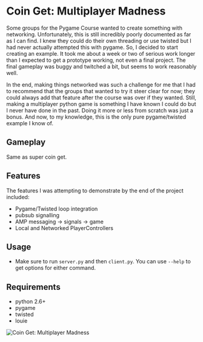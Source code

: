 # Coin Get: Multiplayer Madness

Some groups for the Pygame Course wanted to create something with
networking. Unfortunately, this is still incredibly poorly documented
as far as I can find. I knew they could do their own threading or use
twisted but I had never actually attempted this with pygame. So, I
decided to start creating an example. It took me about a week or two of
serious work longer than I expected to get a prototype working, not even
a final project. The final gameplay was buggy and twitched a bit, but
seems to work reasonably well.

In the end, making things networked was such a challenge for me that I
had to recommend that the groups that wanted to try it steer clear for
now; they could always add that feature after the course was over if
they wanted. Still, making a multiplayer python game is something I have
known I could do but I never have done in the past. Doing it more or
less from scratch was just a bonus. And now, to my knowledge, this is
the only pure pygame/twisted example I know of.

## Gameplay
Same as super coin get.

## Features
The features I was attempting to demonstrate by the end of the project included:

 * Pygame/Twisted loop integration
 * pubsub signalling
 * AMP messaging -> signals -> game
 * Local and Networked PlayerControllers 

## Usage
 * Make sure to run `server.py` and then `client.py`.  You can use `--help` to
   get options for either command.

## Requirements
 * python 2.6+
 * pygame
 * twisted
 * louie

![Coin Get: Multiplayer Madness](https://github.com/alecgoebel/div2/raw/master/games/coinget-multi/screens/three_clients.png "Coin Get: Multiplayer Madness")


